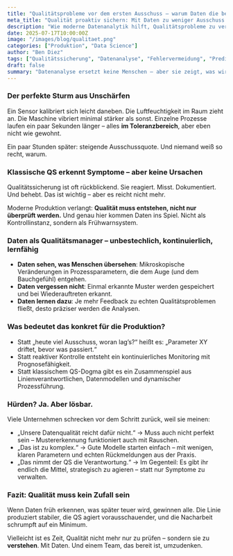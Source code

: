 ```yaml
---
title: "Qualitätsprobleme vor dem ersten Ausschuss – warum Daten die besseren Qualitätsmanager sind"
meta_title: "Qualität proaktiv sichern: Mit Daten zu weniger Ausschuss und stabilen Prozessen"
description: "Wie moderne Datenanalytik hilft, Qualitätsprobleme zu verhindern, bevor sie entstehen – und warum das klassische QS-Verständnis dafür nicht mehr ausreicht."
date: 2025-07-17T10:00:00Z
image: "/images/blog/qualitaet.png"
categories: ["Produktion", "Data Science"]
author: "Ben Diez"
tags: ["Qualitätssicherung", "Datenanalyse", "Fehlervermeidung", "Predictive Analytics"]
draft: false
summary: "Datenanalyse ersetzt keine Menschen – aber sie zeigt, was wir sonst übersehen: schleichende Prozessabweichungen, versteckte Fehlerquellen und die echten Gründe für instabile Qualität."
---
```


### Der perfekte Sturm aus Unschärfen

Ein Sensor kalibriert sich leicht daneben. Die Luftfeuchtigkeit im Raum zieht an. Die Maschine vibriert minimal stärker als sonst. Einzelne Prozesse laufen ein paar Sekunden länger – alles **im Toleranzbereich**, aber eben nicht wie gewohnt.

Ein paar Stunden später: steigende Ausschussquote. Und niemand weiß so recht, warum.

### Klassische QS erkennt Symptome – aber keine Ursachen

Qualitätssicherung ist oft rückblickend. Sie reagiert. Misst. Dokumentiert. Und behebt. Das ist wichtig – aber es reicht nicht mehr.

Moderne Produktion verlangt: **Qualität muss entstehen, nicht nur überprüft werden.** Und genau hier kommen Daten ins Spiel. Nicht als Kontrollinstanz, sondern als Frühwarnsystem.

### Daten als Qualitätsmanager – unbestechlich, kontinuierlich, lernfähig

* **Daten sehen, was Menschen übersehen**: Mikroskopische Veränderungen in Prozessparametern, die dem Auge (und dem Bauchgefühl) entgehen.
* **Daten vergessen nicht**: Einmal erkannte Muster werden gespeichert und bei Wiederauftreten erkannt.
* **Daten lernen dazu**: Je mehr Feedback zu echten Qualitätsproblemen fließt, desto präziser werden die Analysen.

### Was bedeutet das konkret für die Produktion?

* Statt „heute viel Ausschuss, woran lag’s?“ heißt es: „Parameter XY driftet, bevor was passiert.“
* Statt reaktiver Kontrolle entsteht ein kontinuierliches Monitoring mit Prognosefähigkeit.
* Statt klassischem QS-Dogma gibt es ein Zusammenspiel aus Linienverantwortlichen, Datenmodellen und dynamischer Prozessführung.

### Hürden? Ja. Aber lösbar.

Viele Unternehmen schrecken vor dem Schritt zurück, weil sie meinen:

* „Unsere Datenqualität reicht dafür nicht.“ → Muss auch nicht perfekt sein – Mustererkennung funktioniert auch mit Rauschen.
* „Das ist zu komplex.“ → Gute Modelle starten einfach – mit wenigen, klaren Parametern und echten Rückmeldungen aus der Praxis.
* „Das nimmt der QS die Verantwortung.“ → Im Gegenteil: Es gibt ihr endlich die Mittel, strategisch zu agieren – statt nur Symptome zu verwalten.

### Fazit: Qualität muss kein Zufall sein

Wenn Daten früh erkennen, was später teuer wird, gewinnen alle. Die Linie produziert stabiler, die QS agiert vorausschauender, und die Nacharbeit schrumpft auf ein Minimum.

Vielleicht ist es Zeit, Qualität nicht mehr nur zu prüfen – sondern sie zu **verstehen**. Mit Daten. Und einem Team, das bereit ist, umzudenken.
